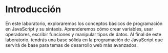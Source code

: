 # Introducción

En este laboratorio, exploraremos los conceptos básicos de programación en JavaScript y su sintaxis. Aprenderemos cómo crear variables, usar operadores, escribir funciones y manipular tipos de datos. Al final de este laboratorio, tendrás una base sólida en la programación de JavaScript que servirá de base para temas de desarrollo web más avanzados.
